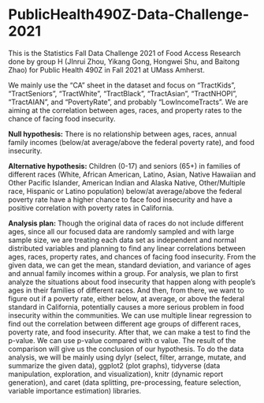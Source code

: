 # PublicHealth490Z-Data-Challenge-2021
This is the Statistics Fall Data Challenge 2021 of Food Access Research done by group H (JInrui Zhou, Yikang Gong, Hongwei Shu, and Baitong Zhao) for Public Health 490Z in Fall 2021 at UMass Amherst.

We mainly use the “CA” sheet in the dataset and focus on “TractKids”, “TractSeniors”, “TractWhite”, “TractBlack”, “TractAsian”, “TractNHOPI”, “TractAIAN”, and “PovertyRate”, and probably “LowIncomeTracts”. We are aiming at the correlation between ages, races, and property rates to the chance of facing food insecurity.

**Null hypothesis:**
There is no relationship between ages, races, annual family incomes (below/at average/above the federal poverty rate), and food insecurity.

**Alternative hypothesis:**
Children (0-17) and seniors (65+) in families of different races (White, African American, Latino, Asian, Native Hawaiian and Other Pacific Islander, American Indian and Alaska Native, Other/Multiple race, Hispanic or Latino population) below/at average/above the federal poverty rate have a higher chance to face food insecurity and have a positive correlation with poverty rates in California.

**Analysis plan:**
Though the original data of races do not include different ages, since all our focused data are randomly sampled and with large sample size, we are treating each data set as independent and normal distributed variables and planning to find any linear correlations between ages, races, property rates, and chances of facing food insecurity. From the given data, we can get the mean, standard deviation, and variance of ages and annual family incomes within a group. For analysis, we plan to first analyze the situations about food insecurity that happen along with people’s ages in their families of different races. And then, from there, we want to figure out if a poverty rate, either below, at average, or above the federal standard in California, potentially causes a more serious problem in food insecurity within the communities. We can use multiple linear regression to find out the correlation between different age groups of different races, poverty rate, and food insecurity. After that, we can make a test to find the p-value. We can use p-value compared with α value. The result of the comparison will give us the conclusion of our hypothesis. To do the data analysis, we will be mainly using dylyr (select, filter, arrange, mutate, and summarize the given data), ggplot2 (plot graphs), tidyverse (data manipulation, exploration, and visualization), knitr (dynamic report generation), and caret (data splitting, pre-processing, feature selection, variable importance estimation) libraries.
